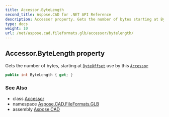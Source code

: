 ```yaml
---
title: Accessor.ByteLength
second_title: Aspose.CAD for .NET API Reference
description: Accessor property. Gets the number of bytes starting at ByteOffset use by this Accessor
type: docs
weight: 10
url: /net/aspose.cad.fileformats.glb/accessor/bytelength/
---
```

## Accessor.ByteLength property

Gets the number of bytes, starting at [`ByteOffset`](../byteoffset/) use by this [`Accessor`](../)

```csharp
public int ByteLength { get; }
```

### See Also

* class [Accessor](../)
* namespace [Aspose.CAD.FileFormats.GLB](../../accessor/)
* assembly [Aspose.CAD](../../../)


